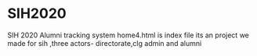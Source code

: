 # SIH2020
SIH 2020  Alumni tracking system
home4.html is index file
its an project we made for sih ,three actors- directorate,clg admin and alumni

